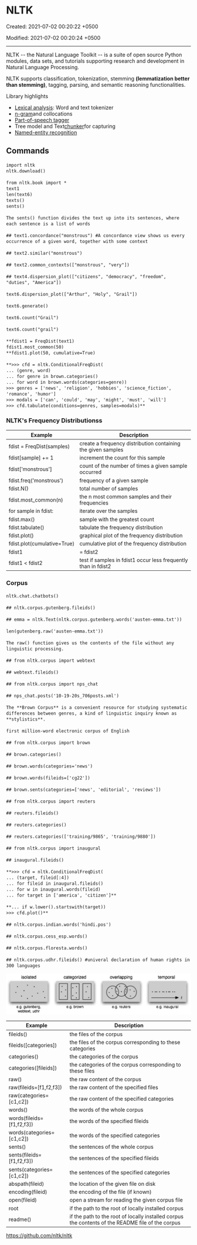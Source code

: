 # NLTK

Created: 2021-07-02 00:20:22 +0500

Modified: 2021-07-02 00:20:24 +0500

---

NLTK -- the Natural Language Toolkit -- is a suite of open source Python modules, data sets, and tutorials supporting research and development in Natural Language Processing.

NLTK supports classification, tokenization, stemming **(lemmatization better than stemming)**, tagging, parsing, and semantic reasoning functionalities.

Library highlights
-   [Lexical analysis](https://en.wikipedia.org/wiki/Lexical_analysis): Word and text tokenizer
-   [n-gram](https://en.wikipedia.org/wiki/N-gram)and collocations
-   [Part-of-speech tagger](https://en.wikipedia.org/wiki/Part-of-speech_tagging)
-   Tree model and Text[chunker](https://en.wikipedia.org/wiki/Chunking_(computational_linguistics))for capturing
-   [Named-entity recognition](https://en.wikipedia.org/wiki/Named-entity_recognition)

## Commands
```
import nltk
nltk.download()

from nltk.book import *
text1
len(text6)
texts()
sents()

The sents() function divides the text up into its sentences, where each sentence is a list of words

## text1.concordance("monstrous") #A concordance view shows us every occurrence of a given word, together with some context

## text2.similar("monstrous")

## text2.common_contexts(["monstrous", "very"])

## text4.dispersion_plot(["citizens", "democracy", "freedom", "duties", "America"])

text6.dispersion_plot(["Arthur", "Holy", "Grail"])

text6.generate()

text6.count("Grail")

text6.count("grail")

**fdist1 = FreqDist(text1)
fdist1.most_common(50)
**fdist1.plot(50, cumulative=True)

**>>> cfd = nltk.ConditionalFreqDist(
... (genre, word)
... for genre in brown.categories()
... for word in brown.words(categories=genre))
>>> genres = ['news', 'religion', 'hobbies', 'science_fiction', 'romance', 'humor']
>>> modals = ['can', 'could', 'may', 'might', 'must', 'will']
>>> cfd.tabulate(conditions=genres, samples=modals)**

```

### NLTK's Frequency Distributionss

| **Example**                 | **Description**                                                |
|--------------------------|----------------------------------------------|
| fdist = FreqDist(samples)   | create a frequency distribution containing the given samples   |
| fdist[sample] += 1        | increment the count for this sample                            |
| fdist['monstrous']      | count of the number of times a given sample occurred           |
| fdist.freq('monstrous')   | frequency of a given sample                                    |
| fdist.N()                   | total number of samples                                        |
| fdist.most_common(n)        | the n most common samples and their frequencies                |
| for sample in fdist:        | iterate over the samples                                       |
| fdist.max()                 | sample with the greatest count                                 |
| fdist.tabulate()            | tabulate the frequency distribution                            |
| fdist.plot()                | graphical plot of the frequency distribution                   |
| fdist.plot(cumulative=True) | cumulative plot of the frequency distribution                  |
| fdist1 |= fdist2           | update fdist1 with counts from fdist2                          |
| fdist1 < fdist2            | test if samples in fdist1 occur less frequently than in fdist2 |

### Corpus
```
nltk.chat.chatbots()

## nltk.corpus.gutenberg.fileids()

## emma = nltk.Text(nltk.corpus.gutenberg.words('austen-emma.txt'))

len(gutenberg.raw('austen-emma.txt'))

The raw() function gives us the contents of the file without any linguistic processing.

## from nltk.corpus import webtext

## webtext.fileids()

## from nltk.corpus import nps_chat

## nps_chat.posts('10-19-20s_706posts.xml')

The **Brown Corpus** is a convenient resource for studying systematic differences between genres, a kind of linguistic inquiry known as **stylistics**.

first million-word electronic corpus of English

## from nltk.corpus import brown

## brown.categories()

## brown.words(categories='news')

## brown.words(fileids=['cg22'])

## brown.sents(categories=['news', 'editorial', 'reviews'])

## from nltk.corpus import reuters

## reuters.fileids()

## reuters.categories()

## reuters.categories(['training/9865', 'training/9880'])

## from nltk.corpus import inaugural

## inaugural.fileids()

**>>> cfd = nltk.ConditionalFreqDist(
... (target, fileid[:4])
... for fileid in inaugural.fileids()
... for w in inaugural.words(fileid)
... for target in ['america', 'citizen']**

**... if w.lower().startswith(target))
>>> cfd.plot()**

## nltk.corpus.indian.words('hindi.pos')

## nltk.corpus.cess_esp.words()

## nltk.corpus.floresta.words()

## nltk.corpus.udhr.fileids() #univeral declaration of human rights in 300 languages
```

![image](media/NLP_NLTK-image1.jpeg)

| **Example**                 | **Description**                                                                                   |
|------------------------|------------------------------------------------|
| fileids()                   | the files of the corpus                                                                           |
| fileids([categories])     | the files of the corpus corresponding to these categories                                         |
| categories()                | the categories of the corpus                                                                      |
| categories([fileids])     | the categories of the corpus corresponding to these files                                         |
| raw()                       | the raw content of the corpus                                                                     |
| raw(fileids=[f1,f2,f3])   | the raw content of the specified files                                                            |
| raw(categories=[c1,c2])   | the raw content of the specified categories                                                       |
| words()                     | the words of the whole corpus                                                                     |
| words(fileids=[f1,f2,f3]) | the words of the specified fileids                                                                |
| words(categories=[c1,c2]) | the words of the specified categories                                                             |
| sents()                     | the sentences of the whole corpus                                                                 |
| sents(fileids=[f1,f2,f3]) | the sentences of the specified fileids                                                            |
| sents(categories=[c1,c2]) | the sentences of the specified categories                                                         |
| abspath(fileid)             | the location of the given file on disk                                                            |
| encoding(fileid)            | the encoding of the file (if known)                                                               |
| open(fileid)                | open a stream for reading the given corpus file                                                   |
| root                        | if the path to the root of locally installed corpus                                               |
| readme()                    | if the path to the root of locally installed corpus the contents of the README file of the corpus |


<https://github.com/nltk/nltk>

